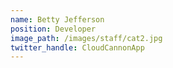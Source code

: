```yaml
---
name: Betty Jefferson
position: Developer
image_path: /images/staff/cat2.jpg
twitter_handle: CloudCannonApp
---
```

